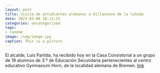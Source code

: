 ```yaml
---
layout: post
title: Visita de estudiantes alemanes a Villanueva de la Cañada
date: 2023-03-06 10:13:25
categories: uncategorized
tags:
- random
image: /img/image.jpg
caption: This is a picture
---
```

El alcalde, Luis Partida, ha recibido hoy en la Casa Consistorial a un grupo de 19 alumnos de 3.º de Educación Secundaria pertenecientes al centro educativo Gymnasium Horn, de la localidad alemana de Bremen.  [link](https://www.ayto-villacanada.es/noticias/visita-de-estudiantes-alemanes-a-villanueva-de-la-canada/)

